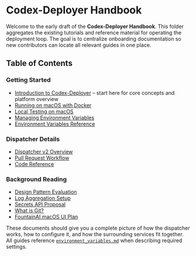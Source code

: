 # Codex-Deployer Handbook

Welcome to the early draft of the **Codex-Deployer Handbook**. This folder aggregates the
existing tutorials and reference material for operating the deployment loop.
The goal is to centralize onboarding documentation so new contributors can
locate all relevant guides in one place.

## Table of Contents

### Getting Started
- [Introduction to Codex-Deployer](introduction.md) – start here for core concepts and platform overview
- [Running on macOS with Docker](../mac_docker_tutorial.md)
- [Local Testing on macOS](../mac_local_testing.md)
- [Managing Environment Variables](../managing_environment_variables.md)
- [Environment Variables Reference](../environment_variables.md)

### Dispatcher Details
- [Dispatcher v2 Overview](../dispatcher_v2.md)
- [Pull Request Workflow](../pull_request_workflow.md)
- [Code Reference](code_reference.md)

### Background Reading
- [Design Pattern Evaluation](../design_patterns.md)
- [Log Aggregation Setup](../log_aggregation.md)
- [Secrets API Proposal](../secrets_api_proposal.md)
- [What is Git?](../what_is_git.md)
- [FountainAI macOS UI Plan](../fountainai_mac_ui_plan.md)

These documents should give you a complete picture of how the dispatcher works,
how to configure it, and how the surrounding services fit together. All guides
reference [`environment_variables.md`](../environment_variables.md) when
describing required settings.

